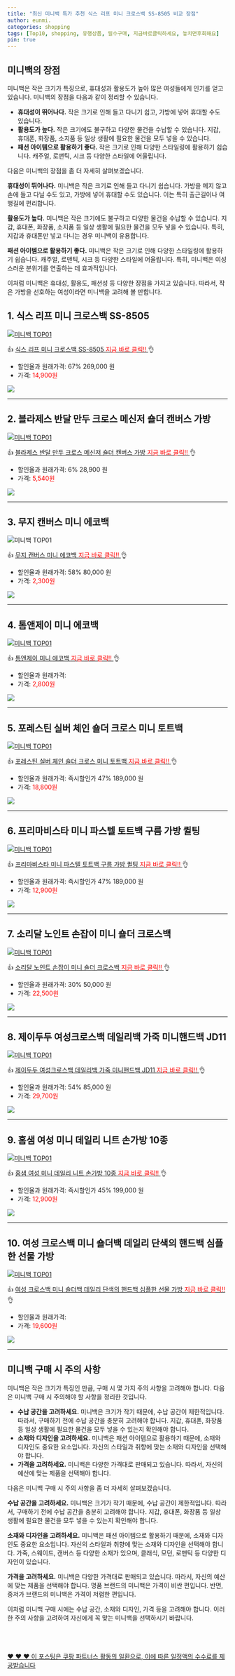 ```yaml
---
title: "최신 미니백 특가 추천 식스 리프 미니 크로스백 SS-8505 비교 장점"
author: eunmi.
categories: shopping
tags: [Top10, shopping, 유행상품, 필수구매, 지금바로클릭하세요, 놓치면후회해요]
pin: true
---
```

## 미니백의 장점

미니백은 작은 크기가 특징으로, 휴대성과 활용도가 높아 많은 여성들에게 인기를 얻고 있습니다. 미니백의 장점을 다음과 같이 정리할 수 있습니다.

* **휴대성이 뛰어나다.** 작은 크기로 인해 들고 다니기 쉽고, 가방에 넣어 휴대할 수도 있습니다.
* **활용도가 높다.** 작은 크기에도 불구하고 다양한 물건을 수납할 수 있습니다. 지갑, 휴대폰, 화장품, 소지품 등 일상 생활에 필요한 물건을 모두 넣을 수 있습니다.
* **패션 아이템으로 활용하기 좋다.** 작은 크기로 인해 다양한 스타일링에 활용하기 쉽습니다. 캐주얼, 로맨틱, 시크 등 다양한 스타일에 어울립니다.

다음은 미니백의 장점을 좀 더 자세히 살펴보겠습니다.

**휴대성이 뛰어나다.** 미니백은 작은 크기로 인해 들고 다니기 쉽습니다. 가방을 메지 않고 손에 들고 다닐 수도 있고, 가방에 넣어 휴대할 수도 있습니다. 이는 특히 출근길이나 여행길에 편리합니다.

**활용도가 높다.** 미니백은 작은 크기에도 불구하고 다양한 물건을 수납할 수 있습니다. 지갑, 휴대폰, 화장품, 소지품 등 일상 생활에 필요한 물건을 모두 넣을 수 있습니다. 특히, 지갑과 휴대폰만 넣고 다니는 경우 미니백이 유용합니다.

**패션 아이템으로 활용하기 좋다.** 미니백은 작은 크기로 인해 다양한 스타일링에 활용하기 쉽습니다. 캐주얼, 로맨틱, 시크 등 다양한 스타일에 어울립니다. 특히, 미니백은 여성스러운 분위기를 연출하는 데 효과적입니다.

이처럼 미니백은 휴대성, 활용도, 패션성 등 다양한 장점을 가지고 있습니다. 따라서, 작은 가방을 선호하는 여성이라면 미니백을 고려해 볼 만합니다.

   

## 1. 식스 리프 미니 크로스백 SS-8505

[![미니백 TOP01](https://thumbnail6.coupangcdn.com/thumbnails/remote/230x230ex/image/rs_quotation_api/ycl5rbzt/5d2660bf6b8b4c2692eb57180ef4e011.jpg)](https://link.coupang.com/re/AFFSDP?lptag=AF3617701&subid=GithubCoopas&pageKey=7405857822&traceid=V0-153&itemId=19177900012&vendorItemId=86295851791)


👍 [식스 리프 미니 크로스백 SS-8505 <font color=red> 지금 바로 클릭!! </font> ](https://link.coupang.com/re/AFFSDP?lptag=AF3617701&subid=GithubCoopas&pageKey=7405857822&traceid=V0-153&itemId=19177900012&vendorItemId=86295851791) 👌 


- 할인율과 원래가격: 67%  269,000   원
- 가격: <span style='color:red'>14,900원</span>

[![](/discount_price.png)](https://link.coupang.com/re/AFFSDP?lptag=AF3617701&subid=GithubCoopas&pageKey=7405857822&traceid=V0-153&itemId=19177900012&vendorItemId=86295851791)

---


   

## 2. 블라제스 반달 만두 크로스 메신저 숄더 캔버스 가방

[![미니백 TOP01](https://thumbnail8.coupangcdn.com/thumbnails/remote/230x230ex/image/rs_quotation_api/nftoiiif/a1ac11655bf44d499afca24bfa72e5af.jpg)](https://link.coupang.com/re/AFFSDP?lptag=AF3617701&subid=GithubCoopas&pageKey=7173066687&traceid=V0-153&itemId=18075722907&vendorItemId=85228814746)


👍 [블라제스 반달 만두 크로스 메신저 숄더 캔버스 가방 <font color=red> 지금 바로 클릭!! </font> ](https://link.coupang.com/re/AFFSDP?lptag=AF3617701&subid=GithubCoopas&pageKey=7173066687&traceid=V0-153&itemId=18075722907&vendorItemId=85228814746) 👌 


- 할인율과 원래가격: 6%  28,900   원
- 가격: <span style='color:red'>5,540원</span>

[![](/discount_price.png)](https://link.coupang.com/re/AFFSDP?lptag=AF3617701&subid=GithubCoopas&pageKey=7173066687&traceid=V0-153&itemId=18075722907&vendorItemId=85228814746)

---


   

## 3. 무지 캔버스 미니 에코백

![미니백 TOP01](https://thumbnail10.coupangcdn.com/thumbnails/remote/230x230ex/image/rs_quotation_api/e18ycfuy/b00f07287f6f490788b067e0f492b929.JPG)


👍 [무지 캔버스 미니 에코백 <font color=red> 지금 바로 클릭!! </font> ](https://link.coupang.com/re/AFFSDP?lptag=AF3617701&subid=GithubCoopas&pageKey=6804186548&traceid=V0-153&itemId=16074676258&vendorItemId=83274650438) 👌 


- 할인율과 원래가격: 58%  80,000   원
- 가격: <span style='color:red'>2,300원</span>

[![](/discount_price.png)](https://link.coupang.com/re/AFFSDP?lptag=AF3617701&subid=GithubCoopas&pageKey=6804186548&traceid=V0-153&itemId=16074676258&vendorItemId=83274650438)

---


   

## 4. 톰앤제이 미니 에코백

[![미니백 TOP01](https://thumbnail10.coupangcdn.com/thumbnails/remote/230x230ex/image/rs_quotation_api/obdyqqyi/e41b50cb4371493f995574634e057c1c.jpg)](https://link.coupang.com/re/AFFSDP?lptag=AF3617701&subid=GithubCoopas&pageKey=5541927973&traceid=V0-153&itemId=8730872487&vendorItemId=76017887105)


👍 [톰앤제이 미니 에코백 <font color=red> 지금 바로 클릭!! </font> ](https://link.coupang.com/re/AFFSDP?lptag=AF3617701&subid=GithubCoopas&pageKey=5541927973&traceid=V0-153&itemId=8730872487&vendorItemId=76017887105) 👌 


- 할인율과 원래가격: 
- 가격: <span style='color:red'>2,800원</span>

[![](/discount_price.png)](https://link.coupang.com/re/AFFSDP?lptag=AF3617701&subid=GithubCoopas&pageKey=5541927973&traceid=V0-153&itemId=8730872487&vendorItemId=76017887105)

---


   

## 5. 포레스틴 실버 체인 숄더 크로스 미니 토트백

[![미니백 TOP01](https://thumbnail9.coupangcdn.com/thumbnails/remote/230x230ex/image/rs_quotation_api/lgucdkhv/0bf39c500e1b4290b16084c68b78e3aa.jpg)](https://link.coupang.com/re/AFFSDP?lptag=AF3617701&subid=GithubCoopas&pageKey=7198592491&traceid=V0-153&itemId=18190734284&vendorItemId=85339495937)


👍 [포레스틴 실버 체인 숄더 크로스 미니 토트백 <font color=red> 지금 바로 클릭!! </font> ](https://link.coupang.com/re/AFFSDP?lptag=AF3617701&subid=GithubCoopas&pageKey=7198592491&traceid=V0-153&itemId=18190734284&vendorItemId=85339495937) 👌 


- 할인율과 원래가격: 즉시할인가 47%  189,000   원
- 가격: <span style='color:red'>18,800원</span>

[![](/discount_price.png)](https://link.coupang.com/re/AFFSDP?lptag=AF3617701&subid=GithubCoopas&pageKey=7198592491&traceid=V0-153&itemId=18190734284&vendorItemId=85339495937)

---


   

## 6. 프리마비스타 미니 파스텔 토트백 구름 가방 퀼팅

[![미니백 TOP01](https://thumbnail10.coupangcdn.com/thumbnails/remote/230x230ex/image/vendor_inventory/bcd7/4dea9314a10b26b74a2b6d170d848dc723bfa0c1d48eeab22e32a210adb3.png)](https://link.coupang.com/re/AFFSDP?lptag=AF3617701&subid=GithubCoopas&pageKey=7534464704&traceid=V0-153&itemId=19791340122&vendorItemId=86893924989)


👍 [프리마비스타 미니 파스텔 토트백 구름 가방 퀼팅 <font color=red> 지금 바로 클릭!! </font> ](https://link.coupang.com/re/AFFSDP?lptag=AF3617701&subid=GithubCoopas&pageKey=7534464704&traceid=V0-153&itemId=19791340122&vendorItemId=86893924989) 👌 


- 할인율과 원래가격: 즉시할인가 47%  189,000   원
- 가격: <span style='color:red'>12,900원</span>

[![](/discount_price.png)](https://link.coupang.com/re/AFFSDP?lptag=AF3617701&subid=GithubCoopas&pageKey=7534464704&traceid=V0-153&itemId=19791340122&vendorItemId=86893924989)

---


   

## 7. 소리달 노인트 손잡이 미니 숄더 크로스백

[![미니백 TOP01](https://thumbnail8.coupangcdn.com/thumbnails/remote/230x230ex/image/rs_quotation_api/vme4lgt1/ed38618660c649a8bbcf46ab4470c7a7.jpg)](https://link.coupang.com/re/AFFSDP?lptag=AF3617701&subid=GithubCoopas&pageKey=7183629229&traceid=V0-153&itemId=18122257421&vendorItemId=85273343946)


👍 [소리달 노인트 손잡이 미니 숄더 크로스백 <font color=red> 지금 바로 클릭!! </font> ](https://link.coupang.com/re/AFFSDP?lptag=AF3617701&subid=GithubCoopas&pageKey=7183629229&traceid=V0-153&itemId=18122257421&vendorItemId=85273343946) 👌 


- 할인율과 원래가격: 30%  50,000   원
- 가격: <span style='color:red'>22,500원</span>

[![](/discount_price.png)](https://link.coupang.com/re/AFFSDP?lptag=AF3617701&subid=GithubCoopas&pageKey=7183629229&traceid=V0-153&itemId=18122257421&vendorItemId=85273343946)

---


   

## 8. 제이두두 여성크로스백 데일리백 가죽 미니핸드백 JD11

[![미니백 TOP01](https://thumbnail6.coupangcdn.com/thumbnails/remote/230x230ex/image/vendor_inventory/9fce/1f2c88e49e75a1a7a7b45bde5a1a4ad9b1c505dcbb69ce6b364d30c96a8d.jpg)](https://link.coupang.com/re/AFFSDP?lptag=AF3617701&subid=GithubCoopas&pageKey=7200776442&traceid=V0-153&itemId=18201189669&vendorItemId=85649018048)


👍 [제이두두 여성크로스백 데일리백 가죽 미니핸드백 JD11 <font color=red> 지금 바로 클릭!! </font> ](https://link.coupang.com/re/AFFSDP?lptag=AF3617701&subid=GithubCoopas&pageKey=7200776442&traceid=V0-153&itemId=18201189669&vendorItemId=85649018048) 👌 


- 할인율과 원래가격: 54%  85,000   원
- 가격: <span style='color:red'>29,700원</span>

[![](/discount_price.png)](https://link.coupang.com/re/AFFSDP?lptag=AF3617701&subid=GithubCoopas&pageKey=7200776442&traceid=V0-153&itemId=18201189669&vendorItemId=85649018048)

---


   

## 9. 홈샘 여성 미니 데일리 니트 손가방 10종

[![미니백 TOP01](https://thumbnail10.coupangcdn.com/thumbnails/remote/230x230ex/image/vendor_inventory/d3cb/ee1c02b73d1989d60e280ca5dacfcc31a7672b91c0a0a46ed516efc39e38.png)](https://link.coupang.com/re/AFFSDP?lptag=AF3617701&subid=GithubCoopas&pageKey=7551197536&traceid=V0-153&itemId=19872927282&vendorItemId=86971633928)


👍 [홈샘 여성 미니 데일리 니트 손가방 10종 <font color=red> 지금 바로 클릭!! </font> ](https://link.coupang.com/re/AFFSDP?lptag=AF3617701&subid=GithubCoopas&pageKey=7551197536&traceid=V0-153&itemId=19872927282&vendorItemId=86971633928) 👌 


- 할인율과 원래가격: 즉시할인가 45%  199,000   원
- 가격: <span style='color:red'>12,900원</span>

[![](/discount_price.png)](https://link.coupang.com/re/AFFSDP?lptag=AF3617701&subid=GithubCoopas&pageKey=7551197536&traceid=V0-153&itemId=19872927282&vendorItemId=86971633928)

---


   

## 10. 여성 크로스백 미니 숄더백 데일리 단색의 핸드백 심플한 선물 가방

[![미니백 TOP01](https://thumbnail7.coupangcdn.com/thumbnails/remote/230x230ex/image/vendor_inventory/521a/f02a9c17fd37ce4caa51f20357be7f1375085decc0df86571004fb6e6196.jpg)](https://link.coupang.com/re/AFFSDP?lptag=AF3617701&subid=GithubCoopas&pageKey=7537964282&traceid=V0-153&itemId=19808584192&vendorItemId=86910777190)


👍 [여성 크로스백 미니 숄더백 데일리 단색의 핸드백 심플한 선물 가방 <font color=red> 지금 바로 클릭!! </font> ](https://link.coupang.com/re/AFFSDP?lptag=AF3617701&subid=GithubCoopas&pageKey=7537964282&traceid=V0-153&itemId=19808584192&vendorItemId=86910777190) 👌 


- 할인율과 원래가격: 
- 가격: <span style='color:red'>19,600원</span>

[![](/discount_price.png)](https://link.coupang.com/re/AFFSDP?lptag=AF3617701&subid=GithubCoopas&pageKey=7537964282&traceid=V0-153&itemId=19808584192&vendorItemId=86910777190)

---
## 미니백 구매 시 주의 사항

미니백은 작은 크기가 특징인 만큼, 구매 시 몇 가지 주의 사항을 고려해야 합니다. 다음은 미니백 구매 시 주의해야 할 사항을 정리한 것입니다.

* **수납 공간을 고려하세요.** 미니백은 크기가 작기 때문에, 수납 공간이 제한적입니다. 따라서, 구매하기 전에 수납 공간을 충분히 고려해야 합니다. 지갑, 휴대폰, 화장품 등 일상 생활에 필요한 물건을 모두 넣을 수 있는지 확인해야 합니다.
* **소재와 디자인을 고려하세요.** 미니백은 패션 아이템으로 활용하기 때문에, 소재와 디자인도 중요한 요소입니다. 자신의 스타일과 취향에 맞는 소재와 디자인을 선택해야 합니다.
* **가격을 고려하세요.** 미니백은 다양한 가격대로 판매되고 있습니다. 따라서, 자신의 예산에 맞는 제품을 선택해야 합니다.

다음은 미니백 구매 시 주의 사항을 좀 더 자세히 살펴보겠습니다.

**수납 공간을 고려하세요.** 미니백은 크기가 작기 때문에, 수납 공간이 제한적입니다. 따라서, 구매하기 전에 수납 공간을 충분히 고려해야 합니다. 지갑, 휴대폰, 화장품 등 일상 생활에 필요한 물건을 모두 넣을 수 있는지 확인해야 합니다.

**소재와 디자인을 고려하세요.** 미니백은 패션 아이템으로 활용하기 때문에, 소재와 디자인도 중요한 요소입니다. 자신의 스타일과 취향에 맞는 소재와 디자인을 선택해야 합니다. 가죽, 스웨이드, 캔버스 등 다양한 소재가 있으며, 클래식, 모던, 로맨틱 등 다양한 디자인이 있습니다.

**가격을 고려하세요.** 미니백은 다양한 가격대로 판매되고 있습니다. 따라서, 자신의 예산에 맞는 제품을 선택해야 합니다. 명품 브랜드의 미니백은 가격이 비싼 편입니다. 반면, 중저가 브랜드의 미니백은 가격이 저렴한 편입니다.

이처럼 미니백 구매 시에는 수납 공간, 소재와 디자인, 가격 등을 고려해야 합니다. 이러한 주의 사항을 고려하여 자신에게 꼭 맞는 미니백을 선택하시기 바랍니다.<br><br><br><br><br> [ ❤ ❤ ❤ 이 포스팅은 쿠팡 파트너스 활동의 일환으로, 이에 따른 일정액의 수수료를 제공받습니다](https://link.coupang.com/a/bcEFyh)
